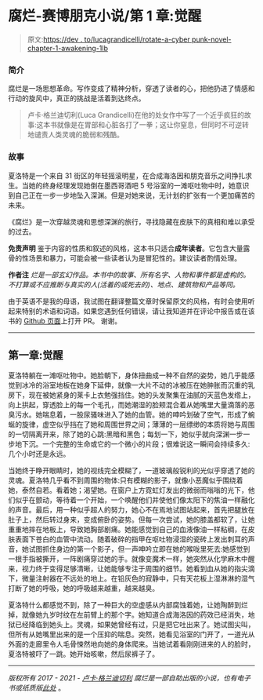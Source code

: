 # 腐烂-赛博朋克小说/第 1 章:觉醒

> 原文:[https://dev . to/lucagrandicelli/rotate-a-cyber punk-novel-chapter-1-awakening-1lb](https://dev.to/lucagrandicelli/rotten-a-cyberpunk-novel-chapter-1-awakening-1lb)

### [](#introduction)简介

腐烂是一场思想革命。写作变成了精神分析，穿透了读者的心，把他扔进了情感和行动的旋风中，真正的挑战是活着到达终点。

> 卢卡·格兰迪切利(Luca Grandicelli)在他的处女作中写了一个近乎疯狂的故事:这本书就像是在胃部和心脏各打了一拳；这让你窒息，但同时不可逆转地谴责人类灵魂的脆弱和残酷。

### [](#the-story)故事

夏洛特是一个来自 31 街区的年轻摇滚明星，在合成海洛因和朋克音乐之间挣扎求生。当她的终身经理发现她倒在墨西哥酒吧 5 号浴室的一滩呕吐物中时，她意识到自己正在一步一步地坠入深渊。但是对她来说，无计划的扩张有一个更加痛苦的未来。

《腐烂》是一次穿越灵魂和思想深渊的旅行，寻找隐藏在皮肤下的真相和难以承受的过去。

**免责声明**
鉴于内容的性质和叙述的风格，这本书只适合**成年读者**。它包含大量露骨的性场景和暴力，可能会被一些读者认为是冒犯性的。建议读者酌情处理。

**作者注**
*烂是一部玄幻作品。本书中的故事、所有名字、人物和事件都是虚构的。不打算或不应推断与真实的人(活着的或死去的)、地点、建筑物和产品等同。*

由于英语不是我的母语，我试图在翻译整篇文章时保留原文的风格，有时会使用听起来特别的术语和词语。如果您遇到任何错误，请让我知道并在评论中报告或在该书的 [Github 页面](https://github.com/lucagrandicelli/Rotten-Cyberpunk-Novel)上打开 PR。
谢谢。

* * *

## [](#chapter-1-awakening)**第一章:觉醒**

夏洛特躺在一滩呕吐物中。她脸朝下，身体扭曲成一种不自然的姿势，她几乎能感觉到冰冷的浴室地板在她身下延伸，就像一大片不动的冰被压在她肿胀而沉重的乳房下，现在被她紧身的莱卡上衣勉强挡住。她的头发聚集在油腻的天蓝色发绺上，向上拱起，穿透脸上的每一个毛孔，而她潮湿的脸颊混合着从她嘴里大量滴落的恶臭污水。她喘息着，一股尿骚味进入了她的血管。她的呻吟划破了空气，形成了蜿蜒的旋律，虚空似乎挡在了她和周围世界之间；薄薄的一层缥缈的本质将她与周围的一切隔离开来，除了她的心跳:黑暗和黑色；每划一下，她似乎就向深渊一步一步地下沉。一个完整的生命或它的一个微小的片段；很难说这一瞬间会持续多久:几个小时还是永远。

当她终于睁开眼睛时，她的视线完全模糊了，一道玻璃般锐利的光似乎穿透了她的灵魂。夏洛特几乎看不到周围的物体:只有模糊的影子，就像小恶魔似乎围绕着她，泰然自若。看着她；渴望她。在窗户上方霓虹灯发出的微弱而嗡嗡的光下，他们似乎在颤动，等待着一个开始，一个唤醒他们并使他们像太阳下的焦油一样融化的声音。最后，用一种似乎超人的努力，她心不在焉地试图站起来，首先把腿放在肚子上，然后转过身来，变成俯卧的姿势。但每一次尝试，她的膝盖都软了，让她重重地摔在地板上，导致她胸部剧痛。她能感觉到自己的血液像油一样粘稠，在皮肤表面下苍白的血管中流动。随着破碎的指甲在呕吐物浸湿的瓷砖上发出刺耳的声音，她试图抓住身边的第一个影子，但一声呻吟立即在她的喉咙里死去:她感觉到一根手指被撕开，一阵剧痛穿过她的手。就像变魔术一样，她突然从化学麻木中醒来，视力终于变得足够清晰，让她能够专注于周围的细节。她看到血从她的指尖滴下，微量注射器在不远处的地上。在铅灰色的寂静中，只有天花板上湿淋淋的湿气打断了她的呼吸，她的呼吸越来越重，越来越臭。

夏洛特什么都感觉不到，除了一种巨大的空虚感从内部腐蚀着她，让她陶醉到烂掉，就像她九岁时纹在左前臂上的那个字。她知道合成海洛因的药效已经消失，地狱已经降临到她头上。灵魂，如果她曾经有过，只是把它吐出来了。她试图尖叫，但所有从她嘴里出来的是一个压抑的喘息。突然，她看见浴室的门开了，一道光从外面的走廊里令人毛骨悚然地向她的身体爬来。当她试着看刚刚进来的人的脸时，夏洛特被吓了一跳。她开始咳嗽，然后尿裤子了。

* * *

*版权所有 2017 - 2021 - [卢卡·格兰迪切利](https://github.com/lucagrandicelli/)
腐烂是一部自助出版的小说，也有电子书或纸质版[此处](https://www.amazon.it/Rotten-Luca-Grandicelli-ebook/dp/B01MRAMS7J/)* 。